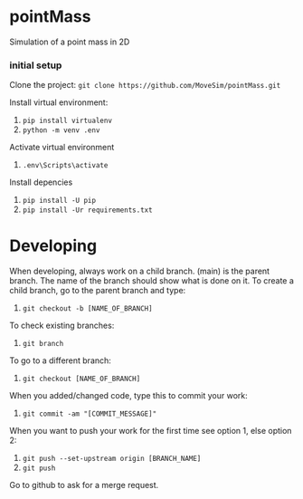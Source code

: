 # pointMass
Simulation of a point mass in 2D

### initial setup
Clone the project: ```git clone https://github.com/MoveSim/pointMass.git```

Install virtual environment: 
1. ``pip install virtualenv``
2. ``python -m venv .env``

Activate virtual environment
1. ``.env\Scripts\activate``

Install depencies
1. ``pip install -U pip``
2. ``pip install -Ur requirements.txt``

# Developing
When developing, always work on a child branch. (main) is the parent branch.
The name of the branch should show what is done on it.
To create a child branch, go to the parent branch and type:
1. ``git checkout -b [NAME_OF_BRANCH]``

To check existing branches:
1. ``git branch``

To go to a different branch:
1. ``git checkout [NAME_OF_BRANCH]``

When you added/changed code, type this to commit your work:
1. ``git commit -am "[COMMIT_MESSAGE]"``

When you want to push your work for the first time see option 1, else option 2:
1. ``git push --set-upstream origin [BRANCH_NAME]``
2. ``git push``

Go to github to ask for a merge request.
